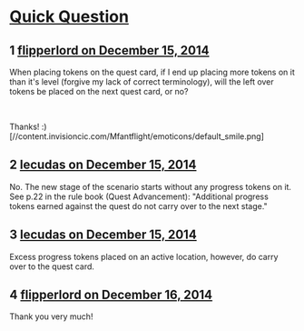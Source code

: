 # [Quick Question](https://community.fantasyflightgames.com/topic/129110-quick-question/)

## 1 [flipperlord on December 15, 2014](https://community.fantasyflightgames.com/topic/129110-quick-question/?do=findComment&comment=1367588)

When placing tokens on the quest card, if I end up placing more tokens on it than it's level (forgive my lack of correct terminology), will the left over tokens be placed on the next quest card, or no?

 

Thanks! :) [//content.invisioncic.com/Mfantflight/emoticons/default_smile.png]

## 2 [lecudas on December 15, 2014](https://community.fantasyflightgames.com/topic/129110-quick-question/?do=findComment&comment=1367615)

No. The new stage of the scenario starts without any progress tokens on it. See p.22 in the rule book (Quest Advancement): "Additional progress tokens earned against the quest do not carry over to the next stage."

## 3 [lecudas on December 15, 2014](https://community.fantasyflightgames.com/topic/129110-quick-question/?do=findComment&comment=1367616)

Excess progress tokens placed on an active location, however, do carry over to the quest card.

## 4 [flipperlord on December 16, 2014](https://community.fantasyflightgames.com/topic/129110-quick-question/?do=findComment&comment=1369314)

Thank you very much!

